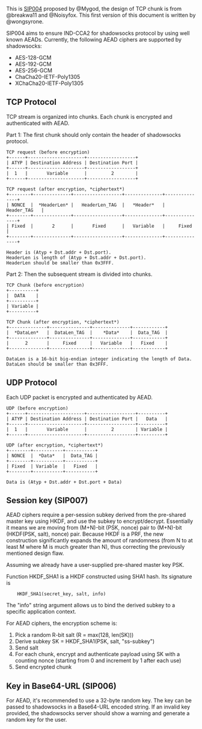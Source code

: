 This is [SIP004](https://github.com/shadowsocks/shadowsocks-org/issues/30)
proposed by @Mygod, the design of TCP chunk is from @breakwa11 and @Noisyfox.
This first version of this document is written by @wongsyrone.

SIP004 aims to ensure IND-CCA2 for shadowsocks protocol by using well known
AEADs. Currently, the following AEAD ciphers are supported by shadowsocks:

* AES-128-GCM
* AES-192-GCM
* AES-256-GCM
* ChaCha20-IETF-Poly1305
* XChaCha20-IETF-Poly1305

## TCP Protocol

TCP stream is organized into chunks. Each chunk is encrypted and authenticated with AEAD.

Part 1: The first chunk should only contain the header of shadowsocks protocol.

```
TCP request (before encryption)
+------+---------------------+------------------+
| ATYP | Destination Address | Destination Port |
+------+---------------------+------------------+
|  1   |       Variable      |         2        |
+------+---------------------+------------------+

TCP request (after encryption, *ciphertext*)
+--------+--------------+------------------+--------------+---------------+
| NONCE  |  *HeaderLen* |   HeaderLen_TAG  |   *Header*   |  Header_TAG   |
+--------+--------------+------------------+--------------+---------------+
| Fixed  |       2      |       Fixed      |   Variable   |     Fixed     |
+--------+--------------+------------------+--------------+---------------+

Header is (Atyp + Dst.addr + Dst.port).
HeaderLen is length of (Atyp + Dst.addr + Dst.port).
HeaderLen should be smaller than 0x3FFF.
```

Part 2: Then the subsequent stream is divided into chunks.

```
TCP Chunk (before encryption)
+----------+
|  DATA    |
+----------+
| Variable |
+----------+

TCP Chunk (after encryption, *ciphertext*)
+--------------+---------------+--------------+------------+
|  *DataLen*   |  DataLen_TAG  |    *Data*    |  Data_TAG  |
+--------------+---------------+--------------+------------+
|      2       |     Fixed     |   Variable   |   Fixed    |
+--------------+---------------+--------------+------------+

DataLen is a 16-bit big-endian integer indicating the length of Data.
DataLen should be smaller than 0x3FFF.
```

## UDP Protocol

Each UDP packet is encrypted and authenticated by AEAD.

```
UDP (before encryption)
+------+---------------------+------------------+----------+
| ATYP | Destination Address | Destination Port |   Data   |
+------+---------------------+------------------+----------+
|  1   |       Variable      |         2        | Variable |
+------+---------------------+------------------+----------+

UDP (after encryption, *ciphertext*)
+--------+-----------+-----------+
| NONCE  |  *Data*   |  Data_TAG |
+--------+-----------+-----------+
| Fixed  | Variable  |   Fixed   |
+--------+-----------+-----------+

Data is (Atyp + Dst.addr + Dst.port + Data)
```


## Session key (SIP007)

AEAD ciphers require a per-session subkey derived from the pre-shared master
key using HKDF, and use the subkey to encrypt/decrypt. Essentially it means we
are moving from (M+N)-bit (PSK, nonce) pair to (M+N)-bit (HKDF(PSK, salt),
nonce) pair. Because HKDF is a PRF, the new construction significantly expands
the amount of randomness (from N to at least M where M is much greater than N),
thus correcting the previously mentioned design flaw.

Assuming we already have a user-supplied pre-shared master key PSK. 

Function HKDF_SHA1 is a HKDF constructed using SHA1 hash. Its signature is

```
    HKDF_SHA1(secret_key, salt, info)
```

The "info" string argument allows us to bind the derived subkey to a specific application context. 

For AEAD ciphers, the encryption scheme is:

1. Pick a random R-bit salt (R = max(128, len(SK)))
2. Derive subkey SK = HKDF_SHA1(PSK, salt, "ss-subkey")
3. Send salt
4. For each chunk, encrypt and authenticate payload using SK with a counting nonce (starting from 0 and increment by 1 after each use)
5. Send encrypted chunk

## Key in Base64-URL (SIP006)

For AEAD, it's recommended to use a 32-byte random key. The key can be passed
to shadowsocks in a Base64-URL encoded string.  If an invalid key provided, the
shadowsocks server should show a warning and generate a random key for the
user.
